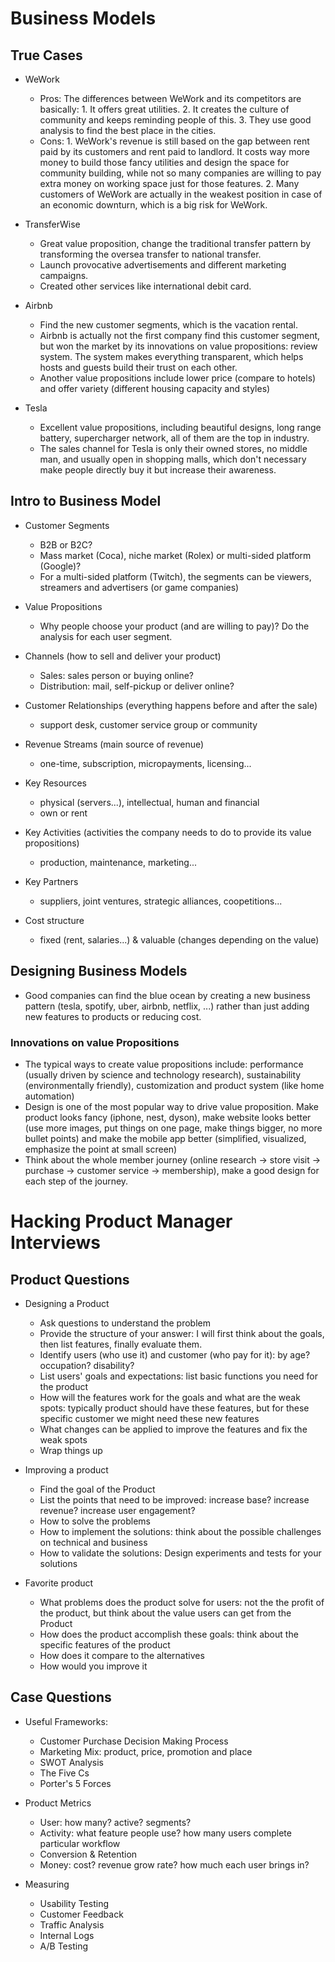 # Business Models

## True Cases
* WeWork
  * Pros: The differences between WeWork and its competitors are basically: 1. It offers great utilities. 2. It creates the culture of community and keeps reminding people of this. 3. They use good analysis to find the best place in the cities.
  * Cons: 1. WeWork's revenue is still based on the gap between rent paid by its customers and rent paid to landlord. It costs way more money to build those fancy utilities and design the space for community building, while not so many companies are willing to pay extra money on working space just for those features. 2. Many customers of WeWork are actually in the weakest position in case of an economic downturn, which is a big risk for WeWork.

* TransferWise
  * Great value proposition, change the traditional transfer pattern by transforming the oversea transfer to national transfer.
  * Launch provocative advertisements and different marketing campaigns.
  * Created other services like international debit card.

* Airbnb
  * Find the new customer segments, which is the vacation rental.
  * Airbnb is actually not the first company find this customer segment, but won the market by its innovations on value propositions: review system. The system makes everything transparent, which helps hosts and guests build their trust on each other.
  * Another value propositions include lower price (compare to hotels) and offer variety (different housing capacity and styles)

* Tesla
  * Excellent value propositions, including beautiful designs, long range battery, supercharger network, all of them are the top in industry.
  * The sales channel for Tesla is only their owned stores, no middle man, and usually open in shopping malls, which don't necessary make people directly buy it but increase their awareness. 


## Intro to Business Model
* Customer Segments
  * B2B or B2C?
  * Mass market (Coca), niche market (Rolex) or multi-sided platform (Google)?
  * For a multi-sided platform (Twitch), the segments can be viewers, streamers and advertisers (or game companies)

* Value Propositions
  * Why people choose your product (and are willing to pay)? Do the analysis for each user segment.

* Channels (how to sell and deliver your product)
  * Sales: sales person or buying online?
  * Distribution: mail, self-pickup or deliver online?

* Customer Relationships (everything happens before and after the sale)
  * support desk, customer service group or community

* Revenue Streams (main source of revenue)
  * one-time, subscription, micropayments, licensing...

* Key Resources
  * physical (servers...), intellectual, human and financial
  * own or rent

* Key Activities (activities the company needs to do to provide its value propositions)
  * production, maintenance, marketing...

* Key Partners
  * suppliers, joint ventures, strategic alliances, coopetitions...

* Cost structure
  * fixed (rent, salaries...) & valuable (changes depending on the value)

## Designing Business Models
* Good companies can find the blue ocean by creating a new business pattern (tesla, spotify, uber, airbnb, netflix, ...) rather than just adding new features to products or reducing cost.

### Innovations on value Propositions
* The typical ways to create value propositions include: performance (usually driven by science and technology research), sustainability (environmentally friendly), customization and product system (like home automation)
* Design is one of the most popular way to drive value proposition. Make product looks fancy (iphone, nest, dyson), make website looks better (use more images, put things on one page, make things bigger, no more bullet points) and make the mobile app better (simplified, visualized, emphasize the point at small screen)
* Think about the whole member journey (online research -> store visit -> purchase -> customer service -> membership), make a good design for each step of the journey.




# Hacking Product Manager Interviews

## Product Questions

* Designing a Product
  * Ask questions to understand the problem
  * Provide the structure of your answer: I will first think about the goals, then list features, finally evaluate them.
  * Identify users (who use it) and customer (who pay for it): by age? occupation? disability?
  * List users' goals and expectations: list basic functions you need for the product
  * How will the features work for the goals and what are the weak spots: typically product should have these features, but for these specific customer we might need these new features
  * What changes can be applied to improve the features and fix the weak spots
  * Wrap things up

* Improving a product
  * Find the goal of the Product
  * List the points that need to be improved: increase base? increase revenue? increase user engagement?
  * How to solve the problems
  * How to implement the solutions: think about the possible challenges on technical and business
  * How to validate the solutions: Design experiments and tests for your solutions

* Favorite product
  * What problems does the product solve for users: not the the profit of the product, but think about the value users can get from the Product
  * How does the product accomplish these goals: think about the specific features of the product
  * How does it compare to the alternatives
  * How would you improve it

## Case Questions
* Useful Frameworks:
  * Customer Purchase Decision Making Process
  * Marketing Mix: product, price, promotion and place
  * SWOT Analysis
  * The Five Cs
  * Porter's 5 Forces

* Product Metrics
  * User: how many? active? segments?
  * Activity: what feature people use? how many users complete particular workflow
  * Conversion & Retention
  * Money: cost? revenue grow rate? how much each user brings in?

* Measuring
  * Usability Testing
  * Customer Feedback
  * Traffic Analysis
  * Internal Logs
  * A/B Testing
